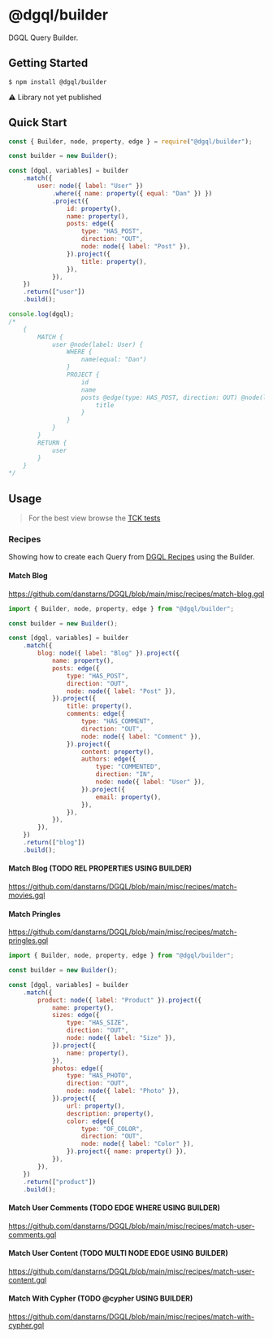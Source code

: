# @dgql/builder

DGQL Query Builder.

## Getting Started

```
$ npm install @dgql/builder
```

⚠ Library not yet published

## Quick Start

```js
const { Builder, node, property, edge } = require("@dgql/builder");

const builder = new Builder();

const [dgql, variables] = builder
    .match({
        user: node({ label: "User" })
            .where({ name: property({ equal: "Dan" }) })
            .project({
                id: property(),
                name: property(),
                posts: edge({
                    type: "HAS_POST",
                    direction: "OUT",
                    node: node({ label: "Post" }),
                }).project({
                    title: property(),
                }),
            }),
    })
    .return(["user"])
    .build();

console.log(dgql);
/*
    {
        MATCH {
            user @node(label: User) {
                WHERE {
                    name(equal: "Dan")
                }
                PROJECT {
                    id
                    name
                    posts @edge(type: HAS_POST, direction: OUT) @node(label: Post) {
                        title
                    }
                }
            }
        }
        RETURN {
            user
        }
    }
*/
```

## Usage

> For the best view browse the [TCK tests](./tests/tck)

### Recipes

Showing how to create each Query from [DGQL Recipes](https://github.com/danstarns/DGQL/tree/main/misc/recipes) using the Builder.

#### Match Blog

https://github.com/danstarns/DGQL/blob/main/misc/recipes/match-blog.gql

```js
import { Builder, node, property, edge } from "@dgql/builder";

const builder = new Builder();

const [dgql, variables] = builder
    .match({
        blog: node({ label: "Blog" }).project({
            name: property(),
            posts: edge({
                type: "HAS_POST",
                direction: "OUT",
                node: node({ label: "Post" }),
            }).project({
                title: property(),
                comments: edge({
                    type: "HAS_COMMENT",
                    direction: "OUT",
                    node: node({ label: "Comment" }),
                }).project({
                    content: property(),
                    authors: edge({
                        type: "COMMENTED",
                        direction: "IN",
                        node: node({ label: "User" }),
                    }).project({
                        email: property(),
                    }),
                }),
            }),
        }),
    })
    .return(["blog"])
    .build();
```

#### Match Blog (TODO REL PROPERTIES USING BUILDER)

https://github.com/danstarns/DGQL/blob/main/misc/recipes/match-movies.gql

#### Match Pringles

https://github.com/danstarns/DGQL/blob/main/misc/recipes/match-pringles.gql

```js
import { Builder, node, property, edge } from "@dgql/builder";

const builder = new Builder();

const [dgql, variables] = builder
    .match({
        product: node({ label: "Product" }).project({
            name: property(),
            sizes: edge({
                type: "HAS_SIZE",
                direction: "OUT",
                node: node({ label: "Size" }),
            }).project({
                name: property(),
            }),
            photos: edge({
                type: "HAS_PHOTO",
                direction: "OUT",
                node: node({ label: "Photo" }),
            }).project({
                url: property(),
                description: property(),
                color: edge({
                    type: "OF_COLOR",
                    direction: "OUT",
                    node: node({ label: "Color" }),
                }).project({ name: property() }),
            }),
        }),
    })
    .return(["product"])
    .build();
```

#### Match User Comments (TODO EDGE WHERE USING BUILDER)

https://github.com/danstarns/DGQL/blob/main/misc/recipes/match-user-comments.gql

#### Match User Content (TODO MULTI NODE EDGE USING BUILDER)

https://github.com/danstarns/DGQL/blob/main/misc/recipes/match-user-content.gql

#### Match With Cypher (TODO @cypher USING BUILDER)

https://github.com/danstarns/DGQL/blob/main/misc/recipes/match-with-cypher.gql
